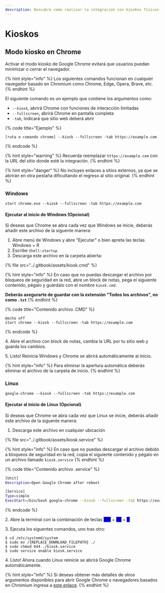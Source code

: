 ```yaml
---
description: Descubre como realizar la integración con kioskos físicos
---
```


# Kioskos

## Modo kiosko en Chrome

Activar el modo kiosko de Google Chrome evitará que usuarios puedan minimizar o cerrar el navegador.

{% hint style="info" %}
Los siguientes comandos funcionan en cualquier navegador basado en Chromium como Chrome, Edge, Opera, Brave, etc.
{% endhint %}

El siguiente comando es un ejemplo que contiene los argumentos como:

* `--kiosk`, abrirá Chrome con funciones de interacción limitadas
* `--fullscreen`, abrirá Chrome en pantalla completa
* `-tab`, indicará que sitio web deberá abrir&#x20;

{% code title="Ejemplo" %}
```
[ruta o comando chrome] --kiosk --fullscreen -tab https://example.com
```
{% endcode %}

{% hint style="warning" %}
Recuerda reemplazar `https://example.com` con la URL del sitio donde esté la integración.
{% endhint %}

{% hint style="danger" %}
No incluyes enlaces a sitios externos, ya que se abrirán en otra pestaña dificultando el regreso al sitio original.
{% endhint %}

### Windows

```
start chrome.exe --kiosk --fullscreen -tab https://example.com
```

#### Ejecutar al inicio de Windows (Opcional)

Si deseas que Chrome se abra cada vez que Windows se inicie, deberás añadir este archivo de la siguente manera:

1. Abre menú de Windows y abre "Ejecutar" o bien apreta las teclas Windows + R
2. Escribe `Shell:startup`
3. Descarga este archivo en la carpeta abierta:

{% file src="../.gitbook/assets/kiosk.cmd" %}

{% hint style="info" %}
En caso que no puedas descargar el archivo por bloqueos de seguridad en la red, abre un block de notas, pega el siguiente contenido, pégalo y guárdalo con el nombre `kiosk.cmd`.



**Deberás asegurarte de guardar con la extensión "Todos los archivos", no como `.txt`**
{% endhint %}

{% code title="Contenido archivo .CMD" %}
```batch
@echo off
start chrome --kiosk --fullscreen -tab https://example.com
```
{% endcode %}

4\. Abre el archivo con block de notas, cambia la URL por tu sitio web y guarda los cambios.

5\. Listo! Reinicia Windows y Chrome se abrirá automáticamente al inicio.

{% hint style="info" %}
Para eliminar la apertura automática deberás eliminar el archivo de la carpeta de inicio.
{% endhint %}

### Linux

```
google-chrome --kiosk --fullscreen -tab https://example.com
```

#### Ejecutar al inicio de Linux (Opcional)

Si deseas que Chrome se abra cada vez que Linux se inicie, deberás añadir este archivo de la siguente manera:

1. Descarga este archivo en cualquier ubicación

{% file src="../.gitbook/assets/kiosk.service" %}

{% hint style="info" %}
En caso que no puedas descargar el archivo debido a bloqueos de seguridad en la red, copia el siguiente contenido y pégalo en un archivo llamado `kiosk.service`
{% endhint %}

{% code title="Contenido archivo .service" %}
```bash
[Unit]
Description=Open Google Chrome after reboot

[Service]
Type=simple
ExecStart=/bin/bash google-chrome --kiosk --fullscreen -tab https://example.com
```
{% endcode %}

2\. Abre la terminal con la combinación de teclas <mark style="background-color:blue;">Ctrl</mark> + <mark style="background-color:blue;">Alt</mark> + <mark style="background-color:blue;">T</mark>&#x20;

3\. Ejecuta los siguentes comandos, uno tras otro:

```
$ cd /etc/systemd/system
$ sudo mv /{REPLACE_DOWNLOAD_FILEPATH} ./
$ sudo chmod 644 ./kiosk.service
$ sudo service enable kiosk.service
```

4\. Listo! Ahora cuando Linux reinicie se abrirá Google Chrome automáticamente.

{% hint style="info" %}
Si deseas obtener más detalles de otros argumentos disponibles para abrir Google Chrome o navegadores basados en Chromium ingresa a [este enlace](https://peter.sh/experiments/chromium-command-line-switches/).
{% endhint %}
